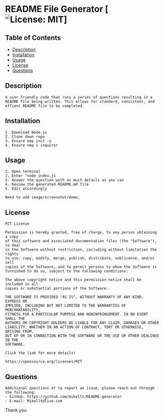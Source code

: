 
  # README File Generator [![License: MIT](https://img.shields.io/badge/License-MIT-yellow.svg)]

  ## Table of Contents
  - [Description](#Description)
  - [Installation](#Installation)
  - [Usage](#Usage)
  - [License](#License)
  - [Questions](#Questions)

  ## Description
    A user friendly code that runs a series of questions resulting in a README file being written. This allows for standard, consistent, and effient README file to be completed.

  ## Installation
    1. Download Node.js
    2. Clone down repo
    3. Ensure nmp init -y
    4. Ensure nmp i inquirer


  ## Usage
    1. Open terminal
    2. Enter "node index.js
    3. Answer the question with as much details as you can
    4. Review the generated README.md file
    5. Edit accordingly

    Need to add image/screenshot/demo,

  ## License
    
    MIT License

    Permission is hereby granted, free of charge, to any person obtaining a copy
    of this software and associated documentation files (the "Software"), to deal
    in the Software without restriction, including without limitation the rights
    to use, copy, modify, merge, publish, distribute, sublicense, and/or sell
    copies of the Software, and to permit persons to whom the Software is
    furnished to do so, subject to the following conditions:

    The above copyright notice and this permission notice shall be included in all
    copies or substantial portions of the Software.

    THE SOFTWARE IS PROVIDED "AS IS", WITHOUT WARRANTY OF ANY KIND, EXPRESS OR
    IMPLIED, INCLUDING BUT NOT LIMITED TO THE WARRANTIES OF MERCHANTABILITY,
    FITNESS FOR A PARTICULAR PURPOSE AND NONINFRINGEMENT. IN NO EVENT SHALL THE
    AUTHORS OR COPYRIGHT HOLDERS BE LIABLE FOR ANY CLAIM, DAMAGES OR OTHER
    LIABILITY, WHETHER IN AN ACTION OF CONTRACT, TORT OR OTHERWISE, ARISING FROM,
    OUT OF OR IN CONNECTION WITH THE SOFTWARE OR THE USE OR OTHER DEALINGS IN THE
    SOFTWARE.

    Click the link for more details!
    
    https://opensource.org/licenses/MIT

  ## Questions
    Additional questions or to report an issue, please reach out through the following:
    - GitHub: https://github.com/mikellt/README-generator
    - E-mail: Mikellt@live.com 
  

  Thank you

  